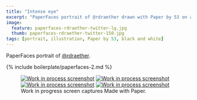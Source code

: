 ```yaml
---
title: "Intense eye"
excerpt: "PaperFaces portrait of @rdraether drawn with Paper by 53 on an iPad."
image: 
  feature: paperfaces-rdraether-twitter-lg.jpg
  thumb: paperfaces-rdraether-twitter-150.jpg
tags: [portrait, illustration, Paper by 53, black and white]
---
```


PaperFaces portrait of [@rdraether](http://twitter.com/rdraether).

{% include boilerplate/paperfaces-2.md %}

<figure class="third">
	<a href="{{ site.url }}/assets/images/paperfaces-rdraether-process-1-lg.jpg"><img src="{{ site.url }}/assets/images/paperfaces-rdraether-process-1-600.jpg" alt="Work in process screenshot"></a>
	<a href="{{ site.url }}/assets/images/paperfaces-rdraether-process-2-lg.jpg"><img src="{{ site.url }}/assets/images/paperfaces-rdraether-process-2-600.jpg" alt="Work in process screenshot"></a>
	<a href="{{ site.url }}/assets/images/paperfaces-rdraether-process-3-lg.jpg"><img src="{{ site.url }}/assets/images/paperfaces-rdraether-process-3-600.jpg" alt="Work in process screenshot"></a>
	<a href="{{ site.url }}/assets/images/paperfaces-rdraether-process-4-lg.jpg"><img src="{{ site.url }}/assets/images/paperfaces-rdraether-process-4-600.jpg" alt="Work in process screenshot"></a>
	<figcaption>Work in progress screen captures Made with Paper.</figcaption>
</figure>